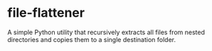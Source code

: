 # file-flattener
A simple Python utility that recursively extracts all files from nested directories and copies them to a single destination folder.
